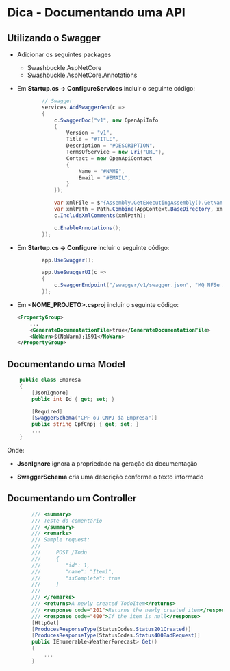 # Dica - Documentando uma API

## Utilizando o Swagger

* Adicionar os seguintes packages

    * Swashbuckle.AspNetCore
    * Swashbuckle.AspNetCore.Annotations

* Em **Startup.cs -> ConfigureServices** incluir o seguinte código:

    ```csharp
            // Swagger
            services.AddSwaggerGen(c =>
            {
                c.SwaggerDoc("v1", new OpenApiInfo
                {
                    Version = "v1",
                    Title = "#TITLE",
                    Description = "#DESCRIPTION",
                    TermsOfService = new Uri("URL"),
                    Contact = new OpenApiContact
                    {
                        Name = "#NAME",
                        Email = "#EMAIL",
                    }
                });

                var xmlFile = $"{Assembly.GetExecutingAssembly().GetName().Name}.xml";
                var xmlPath = Path.Combine(AppContext.BaseDirectory, xmlFile);
                c.IncludeXmlComments(xmlPath);

                c.EnableAnnotations();
            });
    ```

* Em **Startup.cs -> Configure** incluir o seguinte código:

    ```csharp
            app.UseSwagger();

            app.UseSwaggerUI(c =>
            {
                c.SwaggerEndpoint("/swagger/v1/swagger.json", "MQ NFSe Api");
            });
    ```

* Em **<NOME_PROJETO>.csproj** incluir o seguinte código:

    ```xml
    <PropertyGroup>
        ...
        <GenerateDocumentationFile>true</GenerateDocumentationFile>
        <NoWarn>$(NoWarn);1591</NoWarn>
    </PropertyGroup>
    ```

## Documentando uma Model

```csharp
    public class Empresa
    {
        [JsonIgnore]
        public int Id { get; set; }

        [Required]
        [SwaggerSchema("CPF ou CNPJ da Empresa")]
        public string CpfCnpj { get; set; }
        ...
    }
```

Onde:

* **JsonIgnore** ignora a propriedade na geração da documentação

* **SwaggerSchema** cria uma descrição conforme o texto informado

## Documentando um Controller

```csharp
        /// <summary>
        /// Teste do comentário
        /// </summary>
        /// <remarks>
        /// Sample request:
        ///
        ///     POST /Todo
        ///     {
        ///        "id": 1,
        ///        "name": "Item1",
        ///        "isComplete": true
        ///     }
        ///
        /// </remarks>
        /// <returns>A newly created TodoItem</returns>
        /// <response code="201">Returns the newly created item</response>
        /// <response code="400">If the item is null</response>  
        [HttpGet]
        [ProducesResponseType(StatusCodes.Status201Created)]
        [ProducesResponseType(StatusCodes.Status400BadRequest)]
        public IEnumerable<WeatherForecast> Get()
        {
            ...
        }
```